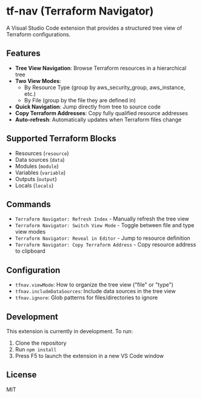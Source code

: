 # tf-nav (Terraform Navigator)

A Visual Studio Code extension that provides a structured tree view of Terraform configurations.

## Features

- **Tree View Navigation**: Browse Terraform resources in a hierarchical tree
- **Two View Modes**:
  - By Resource Type (group by aws_security_group, aws_instance, etc.)
  - By File (group by the file they are defined in)
- **Quick Navigation**: Jump directly from tree to source code
- **Copy Terraform Addresses**: Copy fully qualified resource addresses
- **Auto-refresh**: Automatically updates when Terraform files change

## Supported Terraform Blocks

- Resources (`resource`)
- Data sources (`data`)
- Modules (`module`)
- Variables (`variable`)
- Outputs (`output`)
- Locals (`locals`)

## Commands

- `Terraform Navigator: Refresh Index` - Manually refresh the tree view
- `Terraform Navigator: Switch View Mode` - Toggle between file and type view modes
- `Terraform Navigator: Reveal in Editor` - Jump to resource definition
- `Terraform Navigator: Copy Terraform Address` - Copy resource address to clipboard

## Configuration

- `tfnav.viewMode`: How to organize the tree view ("file" or "type")
- `tfnav.includeDataSources`: Include data sources in the tree view
- `tfnav.ignore`: Glob patterns for files/directories to ignore

## Development

This extension is currently in development. To run:

1. Clone the repository
2. Run `npm install`
3. Press F5 to launch the extension in a new VS Code window

## License

MIT
